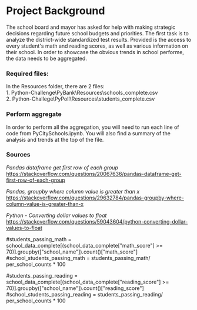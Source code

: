 # Project Background
The school board and mayor has asked for help with making strategic decisions regarding future school budgets and priorities. The first task is to analyze the district-wide standardized test results. Provided is the access to every student's math and reading scores, as well as various information on their school. In order to showcase the obvious trends in school performe, the data needs to be aggregated. 

### Required files:
In the Resources folder, there are 2 files: 
    <br>1. Python-Challenge\PyBank\Resources\schools_complete.csv
    <br>2. Python-Challege\PyPoll\Resources\students_complete.csv

### Perform aggregate
In order to perform all the aggregation, you will need to run each line of code from PyCitySchools.ipynb. You will also find a summary of the analysis and trends at the top of the file. 

### Sources
*Pandas dataframe get first row of each group*
<br>https://stackoverflow.com/questions/20067636/pandas-dataframe-get-first-row-of-each-group

*Pandas, groupby where column value is greater than x*
<br>https://stackoverflow.com/questions/29632784/pandas-groupby-where-column-value-is-greater-than-x

*Python - Converting dollar values to float*
<br>https://stackoverflow.com/questions/59043604/python-converting-dollar-values-to-float



#students_passing_math = school_data_complete[(school_data_complete["math_score"] >= 70)].groupby(["school_name"]).count()["math_score"]
#school_students_passing_math = students_passing_math/ per_school_counts * 100

#students_passing_reading = school_data_complete[(school_data_complete["reading_score"] >= 70)].groupby(["school_name"]).count()["reading_score"]
#school_students_passing_reading = students_passing_reading/ per_school_counts * 100
